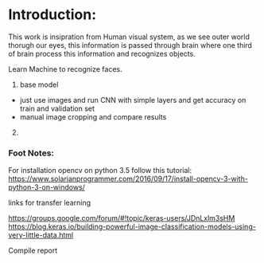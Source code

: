 # Introduction:
This work is insipration from Human visual system, as we see outer world thorugh our eyes, this information is passed through brain where one third of brain process this information and recognizes objects.

Learn Machine to recognize faces. 

1. base model
  - just use images and run CNN with simple layers and get accuracy on train and validation set
  - manual image cropping and compare results
2. 

### Foot Notes:
For installation opencv on python 3.5 follow this tutorial:
https://www.solarianprogrammer.com/2016/09/17/install-opencv-3-with-python-3-on-windows/


links for transfer learning

https://groups.google.com/forum/#!topic/keras-users/JDnLxlm3sHM
https://blog.keras.io/building-powerful-image-classification-models-using-very-little-data.html

Compile report
